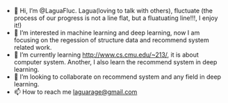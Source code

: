 - 👋 Hi, I’m @LaguaFluc. Lagua(loving to talk with others), fluctuate (the process of our progress is not a line flat, but a fluatuating line!!!, I enjoy it!)
- 👀 I’m interested in machine learning and deep learning, now I am focusing on the regession of structure data and recommend system related work.
- 🌱 I’m currently learning http://www.cs.cmu.edu/~213/, it is about computer system. Another, I also learn the recommend system in deep learning.
- 💞️ I’m looking to collaborate on recommend system and any field in deep learning.
- 📫 How to reach me laguarage@gmail.com

<!---
LaguaFluc/LaguaFluc is a ✨ special ✨ repository because its `README.md` (this file) appears on your GitHub profile.
You can click the Preview link to take a look at your changes.
--->
